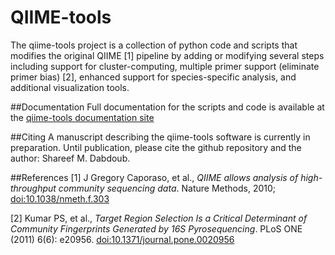 # QIIME-tools

The qiime-tools project is a collection of python code and scripts that modifies the
original QIIME [1] pipeline by adding or modifying several steps including support for cluster-computing, multiple primer support (eliminate primer bias) [2], enhanced support for species-specific analysis, and additional visualization tools.


##Documentation
Full documentation for the scripts and code is available at the [qiime-tools documentation site](http://qiime-tools.readthedocs.org)

##Citing
A manuscript describing the qiime-tools software is currently in preparation. Until publication, please cite the github repository and the author: Shareef M. Dabdoub.

##References
[1] J Gregory Caporaso, et al., *QIIME allows analysis of high-throughput community sequencing data*. Nature Methods, 2010; [doi:10.1038/nmeth.f.303](http://dx.doi.org/10.1038/nmeth.f.303)

[2] Kumar PS, et al., *Target Region Selection Is a Critical Determinant of Community Fingerprints Generated by 16S Pyrosequencing*. PLoS ONE (2011) 6(6): e20956. [doi:10.1371/journal.pone.0020956](http://dx.doi.org/10.1371/journal.pone.0020956)

